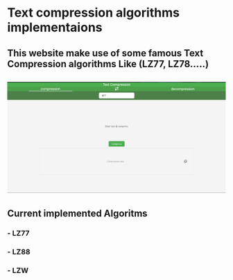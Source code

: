 # Text compression algorithms implementaions

## This website make use of some famous Text Compression algorithms Like (LZ77, LZ78.....)
## ![alt text](https://raw.githubusercontent.com/ahmed-M32/compression-web/refs/heads/main/image.png)

## Current implemented Algoritms 
### - LZ77
### - LZ88
### - LZW
